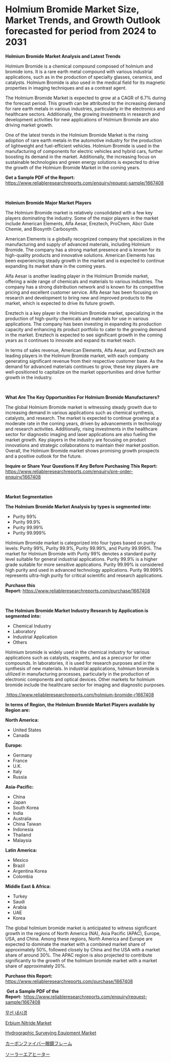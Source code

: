 <p><h1>Holmium Bromide Market Size, Market Trends, and Growth Outlook forecasted for period from 2024 to 2031</h1></p><p><strong>Holmium Bromide Market Analysis and Latest Trends</strong></p>
<p><p>Holmium Bromide is a chemical compound composed of holmium and bromide ions. It is a rare earth metal compound with various industrial applications, such as in the production of specialty glasses, ceramics, and catalysts. Holmium Bromide is also used in the medical field for its magnetic properties in imaging techniques and as a contrast agent.</p><p>The Holmium Bromide Market is expected to grow at a CAGR of 6.7% during the forecast period. This growth can be attributed to the increasing demand for rare earth metals in various industries, particularly in the electronics and healthcare sectors. Additionally, the growing investments in research and development activities for new applications of Holmium Bromide are also driving market growth.</p><p>One of the latest trends in the Holmium Bromide Market is the rising adoption of rare earth metals in the automotive industry for the production of lightweight and fuel-efficient vehicles. Holmium Bromide is used in the manufacturing of components for electric vehicles and hybrid cars, further boosting its demand in the market. Additionally, the increasing focus on sustainable technologies and green energy solutions is expected to drive the growth of the Holmium Bromide Market in the coming years.</p></p>
<p><strong>Get a Sample PDF of the Report:&nbsp;</strong> <a href="https://www.reliableresearchreports.com/enquiry/request-sample/1667408">https://www.reliableresearchreports.com/enquiry/request-sample/1667408</a></p>
<p>&nbsp;</p>
<p><strong>Holmium Bromide Major Market Players</strong></p>
<p><p>The Holmium Bromide market is relatively consolidated with a few key players dominating the industry. Some of the major players in the market include American Elements, Alfa Aesar, Ereztech, ProChem, Abcr Gute Chemie, and Biosynth Carbosynth.</p><p>American Elements is a globally recognized company that specializes in the manufacturing and supply of advanced materials, including Holmium Bromide. The company has a strong market presence and is known for its high-quality products and innovative solutions. American Elements has been experiencing steady growth in the market and is expected to continue expanding its market share in the coming years.</p><p>Alfa Aesar is another leading player in the Holmium Bromide market, offering a wide range of chemicals and materials to various industries. The company has a strong distribution network and is known for its competitive pricing and excellent customer service. Alfa Aesar has been focusing on research and development to bring new and improved products to the market, which is expected to drive its future growth.</p><p>Ereztech is a key player in the Holmium Bromide market, specializing in the production of high-purity chemicals and materials for use in various applications. The company has been investing in expanding its production capacity and enhancing its product portfolio to cater to the growing demand in the market. Ereztech is expected to see significant growth in the coming years as it continues to innovate and expand its market reach.</p><p>In terms of sales revenue, American Elements, Alfa Aesar, and Ereztech are leading players in the Holmium Bromide market, with each company generating significant revenue from their respective customer base. As the demand for advanced materials continues to grow, these key players are well-positioned to capitalize on the market opportunities and drive further growth in the industry.</p></p>
<p>&nbsp;</p>
<p><strong>What Are The Key Opportunities For Holmium Bromide Manufacturers?</strong></p>
<p><p>The global Holmium Bromide market is witnessing steady growth due to increasing demand in various applications such as chemical synthesis, catalysts, and research. The market is expected to continue growing at a moderate rate in the coming years, driven by advancements in technology and research activities. Additionally, rising investments in the healthcare sector for diagnostic imaging and laser applications are also fueling the market growth. Key players in the industry are focusing on product innovations and strategic collaborations to maintain their market position. Overall, the Holmium Bromide market shows promising growth prospects and a positive outlook for the future.</p></p>
<p><strong>Inquire or Share Your Questions If Any Before Purchasing This Report:</strong> <a href="https://www.reliableresearchreports.com/enquiry/pre-order-enquiry/1667408">https://www.reliableresearchreports.com/enquiry/pre-order-enquiry/1667408</a></p>
<p>&nbsp;</p>
<p><strong>Market Segmentation</strong></p>
<p><strong>The Holmium Bromide Market Analysis by types is segmented into:</strong></p>
<p><ul><li>Purity 99%</li><li>Purity 99.9%</li><li>Purity 99.99%</li><li>Purity 99.999%</li></ul></p>
<p><p>Holmium Bromide market is categorized into four types based on purity levels: Purity 99%, Purity 99.9%, Purity 99.99%, and Purity 99.999%. The market for Holmium Bromide with Purity 99% denotes a standard purity level suitable for general industrial applications. Purity 99.9% is a higher grade suitable for more sensitive applications. Purity 99.99% is considered high purity and used in advanced technology applications. Purity 99.999% represents ultra-high purity for critical scientific and research applications.</p></p>
<p><strong>Purchase this Report:&nbsp;</strong><a href="https://www.reliableresearchreports.com/purchase/1667408">https://www.reliableresearchreports.com/purchase/1667408</a></p>
<p>&nbsp;</p>
<p><strong>The Holmium Bromide Market Industry Research by Application is segmented into:</strong></p>
<p><ul><li>Chemical Industry</li><li>Laboratory</li><li>Industrial Application</li><li>Others</li></ul></p>
<p><p>Holmium bromide is widely used in the chemical industry for various applications such as catalysts, reagents, and as a precursor for other compounds. In laboratories, it is used for research purposes and in the synthesis of new materials. In industrial applications, holmium bromide is utilized in manufacturing processes, particularly in the production of electronic components and optical devices. Other markets for holmium bromide include the healthcare sector for imaging and diagnostic purposes.</p></p>
<p><a href="https://www.reliableresearchreports.com/holmium-bromide-r1667408">&nbsp;https://www.reliableresearchreports.com/holmium-bromide-r1667408</a></p>
<p><strong>In terms of Region, the Holmium Bromide Market Players available by Region are:</strong></p>
<p>
    <p> <strong> North America: </strong>
        <ul>
            <li>United States</li>
            <li>Canada</li>
        </ul>
        </p> 
    <p> <strong> Europe: </strong>
        <ul>
            <li>Germany</li>
            <li>France</li>
            <li>U.K.</li>
            <li>Italy</li>
            <li>Russia</li>
        </ul>
        </p> 
    <p> <strong> Asia-Pacific: </strong>
        <ul>
            <li>China</li>
            <li>Japan</li>
            <li>South Korea</li>
            <li>India</li>
            <li>Australia</li>
            <li>China Taiwan</li>
            <li>Indonesia</li>
            <li>Thailand</li>
            <li>Malaysia</li>
        </ul>
        </p> 
    <p> <strong> Latin America: </strong>
        <ul>
            <li>Mexico</li>
            <li>Brazil</li>
            <li>Argentina Korea</li>
            <li>Colombia</li>
        </ul>
        </p> 
    <p> <strong> Middle East & Africa: </strong>
        <ul>
            <li>Turkey</li>
            <li>Saudi</li>
            <li>Arabia</li>
            <li>UAE</li>
            <li>Korea</li>
        </ul>
    </p>
    </p>
<p><p>The global holmium bromide market is anticipated to witness significant growth in the regions of North America (NA), Asia Pacific (APAC), Europe, USA, and China. Among these regions, North America and Europe are expected to dominate the market with a combined market share of approximately 50%, followed closely by China and the USA with a market share of around 30%. The APAC region is also projected to contribute significantly to the growth of the holmium bromide market with a market share of approximately 20%.</p></p>
<p><strong>Purchase this Report: </strong><a href="https://www.reliableresearchreports.com/purchase/1667408">https://www.reliableresearchreports.com/purchase/1667408</a></p>
<p>&nbsp;<strong>Get a Sample PDF of the Report:&nbsp;&nbsp;</strong><a href="https://www.reliableresearchreports.com/enquiry/request-sample/1667408">https://www.reliableresearchreports.com/enquiry/request-sample/1667408</a></p>
<p><strong></strong></p>
<p><p><a href="https://github.com/wallacBahrtyinger567686/Market-Research-Report-List-1/blob/main/202390455303.md">무선 내시경</a></p><p><a href="https://github.com/Sarissaschmalingtr6fz2739/Market-Research-Report-List-2/blob/main/erbium-nitride-market.md">Erbium Nitride Market</a></p><p><a href="https://www.linkedin.com/pulse/hydrographic-surveying-equipment-market-outlook-industry-overview-cwqve">Hydrographic Surveying Equipment Market</a></p><p><a href="https://github.com/kegley4963/Market-Research-Report-List-1/blob/main/867694257047.md">カーボンファイバー眼鏡フレーム</a></p><p><a href="https://github.com/FrancoWeber2023/Market-Research-Report-List-1/blob/main/529608157048.md">ソーラーエアヒーター</a></p></p>